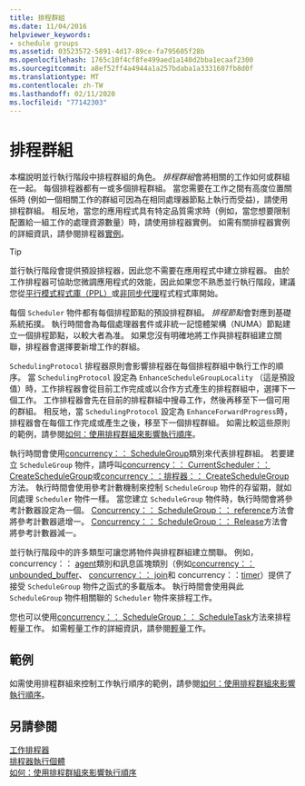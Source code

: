 ```yaml
---
title: 排程群組
ms.date: 11/04/2016
helpviewer_keywords:
- schedule groups
ms.assetid: 03523572-5891-4d17-89ce-fa795605f28b
ms.openlocfilehash: 1765c10f4cf8fe499aed1a140d2bba1ecaaf2300
ms.sourcegitcommit: a8ef52ff4a4944a1a257bdaba1a3331607fb8d0f
ms.translationtype: MT
ms.contentlocale: zh-TW
ms.lasthandoff: 02/11/2020
ms.locfileid: "77142303"
---
```

# <a name="schedule-groups"></a>排程群組

本檔說明並行執行階段中排程群組的角色。 *排程群組*會將相關的工作如何或群組在一起。 每個排程器都有一或多個排程群組。 當您需要在工作之間有高度位置關係時 (例如一個相關工作的群組可因為在相同處理器節點上執行而受益)，請使用排程群組。 相反地，當您的應用程式具有特定品質需求時（例如，當您想要限制配置給一組工作的處理資源數量）時，請使用排程器實例。 如需有關排程器實例的詳細資訊，請參閱排程器[實例](../../parallel/concrt/scheduler-instances.md)。

> [!TIP]
> 並行執行階段會提供預設排程器，因此您不需要在應用程式中建立排程器。 由於工作排程器可協助您微調應用程式的效能，因此如果您不熟悉並行執行階段，建議您從[平行模式程式庫（PPL）](../../parallel/concrt/parallel-patterns-library-ppl.md)或[非同步代理](../../parallel/concrt/asynchronous-agents-library.md)程式程式庫開始。

每個 `Scheduler` 物件都有每個排程節點的預設排程群組。 *排程節點*會對應到基礎系統拓撲。 執行時間會為每個處理器套件或非統一記憶體架構（NUMA）節點建立一個排程節點，以較大者為准。 如果您沒有明確地將工作與排程群組建立關聯，排程器會選擇要新增工作的群組。

`SchedulingProtocol` 排程器原則會影響排程器在每個排程群組中執行工作的順序。 當 `SchedulingProtocol` 設定為 `EnhanceScheduleGroupLocality` （這是預設值）時，工作排程器會從目前工作完成或以合作方式產生的排程群組中，選擇下一個工作。 工作排程器會先在目前的排程群組中搜尋工作，然後再移至下一個可用的群組。 相反地，當 `SchedulingProtocol` 設定為 `EnhanceForwardProgress`時，排程器會在每個工作完成或產生之後，移至下一個排程群組。 如需比較這些原則的範例，請參閱[如何：使用排程群組來影響執行順序](../../parallel/concrt/how-to-use-schedule-groups-to-influence-order-of-execution.md)。

執行時間會使用[concurrency：： ScheduleGroup](../../parallel/concrt/reference/schedulegroup-class.md)類別來代表排程群組。 若要建立 `ScheduleGroup` 物件，請呼叫[concurrency：： CurrentScheduler：： CreateScheduleGroup](reference/currentscheduler-class.md#createschedulegroup)或[concurrency：：排程器：： CreateScheduleGroup](reference/scheduler-class.md#createschedulegroup)方法。 執行時間會使用參考計數機制來控制 `ScheduleGroup` 物件的存留期，就如同處理 `Scheduler` 物件一樣。 當您建立 `ScheduleGroup` 物件時，執行時間會將參考計數器設定為一個。 [Concurrency：： ScheduleGroup：： reference](reference/schedulegroup-class.md#reference)方法會將參考計數器遞增一。 [Concurrency：： ScheduleGroup：： Release](reference/schedulegroup-class.md#release)方法會將參考計數器減一。

並行執行階段中的許多類型可讓您將物件與排程群組建立關聯。 例如，concurrency：： [agent](../../parallel/concrt/reference/agent-class.md)類別和訊息區塊類別（例如[concurrency：： unbounded_buffer](reference/unbounded-buffer-class.md)、 [concurrency：： join](../../parallel/concrt/reference/join-class.md)和 concurrency：：[timer](reference/timer-class.md)）提供了接受 `ScheduleGroup` 物件之函式的多載版本。 執行時間會使用與此 `ScheduleGroup` 物件相關聯的 `Scheduler` 物件來排程工作。

您也可以使用[concurrency：： ScheduleGroup：： ScheduleTask](reference/schedulegroup-class.md#scheduletask)方法來排程輕量工作。 如需輕量工作的詳細資訊，請參閱[輕量](../../parallel/concrt/lightweight-tasks.md)工作。

## <a name="example"></a>範例

如需使用排程群組來控制工作執行順序的範例，請參閱[如何：使用排程群組來影響執行順序](../../parallel/concrt/how-to-use-schedule-groups-to-influence-order-of-execution.md)。

## <a name="see-also"></a>另請參閱

[工作排程器](../../parallel/concrt/task-scheduler-concurrency-runtime.md)<br/>
[排程器執行個體](../../parallel/concrt/scheduler-instances.md)<br/>
[如何：使用排程群組來影響執行順序](../../parallel/concrt/how-to-use-schedule-groups-to-influence-order-of-execution.md)

